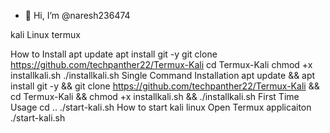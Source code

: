 - 👋 Hi, I’m @naresh236474

kali Linux termux

How to Install
apt update 
apt install git -y
git clone https://github.com/techpanther22/Termux-Kali
cd Termux-Kali
chmod +x installkali.sh
./installkali.sh
Single Command Installation
apt update && apt install git -y && git clone https://github.com/techpanther22/Termux-Kali && cd Termux-Kali && chmod +x installkali.sh && ./installkali.sh
First Time Usage
cd ..
./start-kali.sh
How to start kali linux
Open Termux applicaiton
./start-kali.sh
